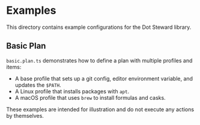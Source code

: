 # Examples

This directory contains example configurations for the Dot Steward library.

## Basic Plan

`basic.plan.ts` demonstrates how to define a plan with multiple profiles and items:

- A base profile that sets up a git config, editor environment variable, and updates the `$PATH`.
- A Linux profile that installs packages with `apt`.
- A macOS profile that uses `brew` to install formulas and casks.

These examples are intended for illustration and do not execute any actions by themselves.
